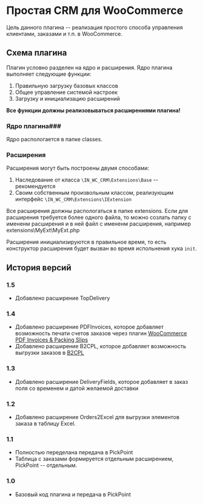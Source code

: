 # Простая CRM для WooCommerce
Цель данного плагина -- реализация простого способа управления клиентами, заказами и т.п. в WooCommerce.

## Схема плагина
Плагин условно разделен на ядро и расширения. Ядро плагина выполняет следующие функции:
1. Правильную загрузку базовых классов
2. Общее управление системой настроек
3. Загрузку и инициализацию расширений

**Все функции должны реализовываться расширениями плагина!**

### Ядро плагина###
Ядро распологается в папке classes.

### Расширения
Расширения могут быть построены двумя способами:
1. Наследование от класса ```\IN_WC_CRM\Extensions\Base``` -- рекомендуется
2. Своим собственным произвольным классом, реализующим интерфейс ```\IN_WC_CRM\Extensions\IExtension```

Все расширения должны распологаться в папке extensions. Если для расширения требуется более одного файла, то можно созлать папку с имененм расширения и в ней файл с имененм расширения, например  
extensions\MyExt\MyExt.php

Расширения инициализируются в правильное время, то есть конструктор расширения будет вызван во время испольнения хука ```init```.

## История версий
### 1.5
* Добавлено расширение TopDelivery

### 1.4
* Добавлено расширение PDFInvoices, которое добавляет возможность печати счетов заказов через плагин [WooCommerce PDF Invoices & Packing Slips](https://ru.wordpress.org/plugins/woocommerce-pdf-invoices-packing-slips/)
* Добавлено расширение B2CPL, которое добавляет возможность выгрузки заказов в [B2CPL](https://b2cpl.ru/)

### 1.3
* Добавлено расширение DeliveryFields, которое добавляет в заказ поля со временем и датой желаемой доставки

### 1.2
* Добавлено расширение Orders2Excel для выгрузки элементов заказа в таблицу Excel.

### 1.1
* Полностью переделана передача в PickPoint
* Таблица с заказами формируется отдельным расширением, PickPoint -- отдельным.

### 1.0
* Базовый код плагина и передача в PickPoint

